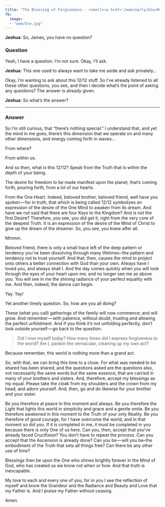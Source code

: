 ```yaml
---
title: "The Blessing of Forgiveness - <small><a href='/wom/early/ble/#question-four'>Question Four</small>"
fb:
  image:
  - "wom/ble.jpg"
---
```


**Jeshua**: So, James, you have no question?

### Question

Yeah, I have a question. I’m not sure. Okay, I’ll ask.

**Jeshua**: This one used to always want to take me aside and ask privately&hellip;

Okay, I’m wanting to ask about this 12/12 stuff. So I’ve already
listened to all these other questions, you see, and then I decide what’s
the point of asking any questions? The answer is already given.

**Jeshua**: So what’s the answer?

---

### Answer

So I’m still curious, that “there’s nothing special.” I understand that,
and yet the mind in me goes, there’s this dimension that we operate on
and many other dimensions, and energy coming forth in waves&hellip;

From where?

From within us.

And so then, what is this 12/12? Speak from the Truth that is within the depth of
your being.

The desire for freedom to be made manifest upon the planet, that’s
coming forth, pouring forth, from a lot of our hearts.

From the One Heart. Indeed, beloved brother, beloved friend, well have
you spoken &ndash;&ndash; for in truth, that which is being called 12/12
symbolizes an expression of the desire of the One Mind to awaken from
its dream. And have we not said that there are four Keys to the Kingdom?
And is not the first Desire? Therefore, you see, you did get it, right
from the very core of the deepest Truth. It is an expression of the
desire of the Mind of Christ to give up the dream of the dreamer. So,
you see, you knew after all.

Mmmm.

Beloved friend, there is only a small trace left of the deep pattern or
tendency you’ve been dissolving through many lifetimes &ndash; the
pattern and tendency not to trust yourself. And that, then, causes the
mind to project onto others a better connection with God than your own.
Always have I loved you, and always shall I. And the day comes quickly
when you will look through the eyes of your heart upon me, and no longer
see me as above you. You will see in me the shining radiance of your
perfect equality with me. And then, indeed, the dance can begin.

Yay. Yay!

Yet another timely question. So, how are you all doing?

These (what you call) gatherings of the family will now commence; and
will grow.  And remember &ndash;&ndash; with patience, without doubt,
trusting and allowing the perfect unfoldment. And if you think it’s not
unfolding perfectly, don’t look outside yourself &ndash;&ndash; go back
to the question:

> Did I love myself today? How many times did I express forgiveness to
> the world? Am I, pardon the vernacular, cleaning up my own act?

Because remember, this world is nothing more than a grand act.

So, with that, we can bring this time to a close. For what was needed to
be shared has been shared; and the questions asked are the questions
also, not necessarily the same words but the same essence, that are
carried in many of your brothers and sisters. And, therefore, accept my
blessings as my equal. Please take the cloak from my shoulders and the
crown from my head, and adorn yourself. And, then, go and do likewise
for your brother and your sister.

Be you therefore at peace in this moment and always. Be you therefore
the Light that lights this world in simplicity and grace and a gentle
smile. Be you therefore awakened in this moment to the Truth of your
only Reality. Be you therefore of good courage, for I have overcome the
world, and in that moment so did you. If it is completed in me, it must
be completed in you because there is only One of us here. Can you, then,
accept that you’ve already faced Crucifixion? You don’t have to repeat
the process.  Can you accept that the Ascension is already done? Can you
be &ndash;&ndash; will you be–the embodiment of the Truth that sets all
things free? Can there be any other use of time?

Blessings then be upon the One who shines brightly forever in the Mind
of God, who has created us we know not when or how. And that truth is
inescapable.

My love to each and every one of you, for in you I see the reflection of
myself and know the Grandeur and the Radiance and Beauty and Love that
my Father is. And I praise my Father without ceasing.

Amen.

